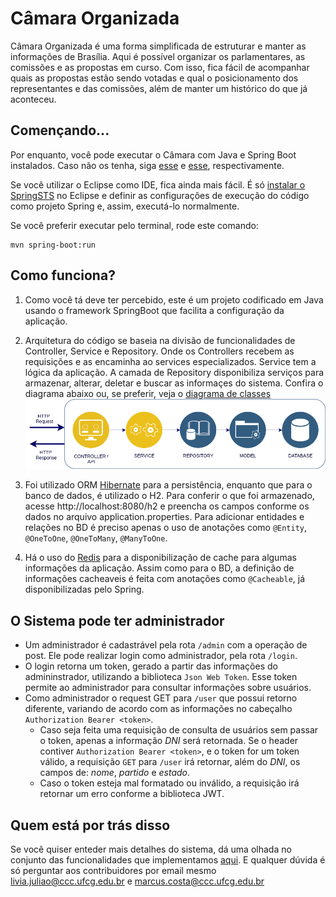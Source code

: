 # Câmara Organizada

Câmara Organizada é uma forma simplificada de estruturar e manter as informações de Brasília. Aqui é possível organizar os parlamentares, as comissões e as propostas em curso. Com isso, fica fácil de acompanhar quais as propostas estão sendo votadas e qual o posicionamento dos representantes e das comissões, além de manter um histórico do que já aconteceu.


## Començando...
Por enquanto, você pode executar o Câmara com Java e Spring Boot instalados. Caso não os tenha, siga [esse](https://www.digitalocean.com/community/tutorials/como-instalar-o-java-com-apt-get-no-ubuntu-16-04-pt) e [esse](https://docs.spring.io/spring-boot/docs/current/reference/html/getting-started-installing-spring-boot.html), respectivamente.

Se você utilizar o Eclipse como IDE, fica ainda mais fácil. É só [instalar o SpringSTS](https://www.mkyong.com/spring/how-to-install-spring-ide-in-eclipse/) no Eclipse e definir as configurações de execução do código como projeto Spring e, assim, executá-lo normalmente. 

Se você preferir executar pelo terminal, rode este comando:
```
mvn spring-boot:run
```

## Como funciona?

1. Como você tá deve ter percebido, este é um projeto codificado em Java usando o framework SpringBoot que facilita a configuração da aplicação. 

2. Arquitetura do código se baseia na divisão de funcionalidades de Controller, Service e Repository. Onde os Controllers recebem as requisições e as encaminha ao services especializados. Service tem a lógica da aplicação. A camada de Repository disponibiliza serviços para armazenar, alterar, deletar e buscar as informaçes do sistema. Confira o diagrama abaixo ou, se preferir, veja o [diagrama de classes](https://github.com/marcusvlc/camara-organizada/blob/master/DiagramImg.png)
![alt text](https://github.com/marcusvlc/camara-organizada/blob/auth/DACADiagram.png "Arquitetura em camadas")

3. Foi utilizado ORM [Hibernate](http://hibernate.org/) para a persistência, enquanto que para o banco de dados, é utilizado o H2. Para conferir o que foi armazenado, acesse http://localhost:8080/h2 e preencha os campos conforme os dados no arquivo application.properties. Para adicionar entidades e relações no BD é preciso apenas o uso de anotações como `@Entity`, `@OneToOne`, `@OneToMany`, `@ManyToOne`.

4. Há o uso do [Redis](https://redis.io/) para a disponibilização de cache para algumas informações da aplicação. Assim como para o BD, a definição de informações cacheaveis é feita com anotações como `@Cacheable`, já disponibilizadas pelo Spring.


## O Sistema pode ter administrador 

* Um administrador é cadastrável pela rota `/admin` com a operação de post. Ele pode realizar login como administrador, pela rota `/login`. 
* O login retorna um token, gerado a partir das informações do admininstrador, utilizando a biblioteca `Json Web Token`. Esse token permite ao administrador para consultar informações sobre usuários. 
* Como administrador o request GET para `/user` que possui retorno diferente, variando de acordo com as informações no cabeçalho `Authorization Bearer <token>`.
  - Caso seja feita uma requisição de consulta de usuários sem passar o token, apenas a informação _DNI_ será retornada. Se o header contiver `Authorization Bearer <token>`, e o token for um token válido, a requisição `GET` para `/user` irá retornar, além do _DNI_, os campos de: _nome_, _partido_ e _estado_. 
  - Caso o token esteja mal formatado ou inválido, a requisição irá retornar um erro conforme a biblioteca JWT.

## Quem está por trás disso

Se você quiser enteder mais detalhes do sistema, dá uma olhada no conjunto das funcionalidades que implementamos [aqui](https://docs.google.com/document/d/e/2PACX-1vRMP1dmmr6DpXQECabYiR_pboa4P_XiXEywRX_wntWL0ego4KHlH25_Vsv0HB0_Io4nXn4lNI0eEaXU/pub). E qualquer dúvida é só perguntar aos contribuidores por email mesmo livia.juliao@ccc.ufcg.edu.br e marcus.costa@ccc.ufcg.edu.br
